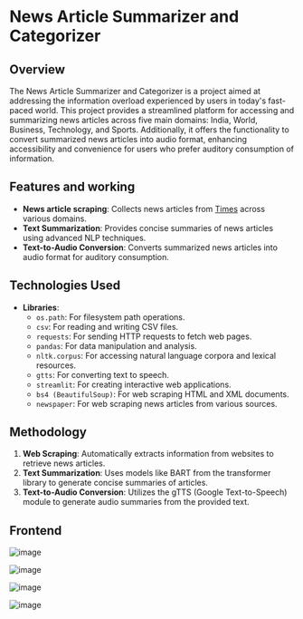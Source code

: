 # News Article Summarizer and Categorizer

## Overview
The News Article Summarizer and Categorizer is a project aimed at addressing the information overload experienced by users in today's fast-paced world. This project provides a streamlined platform for accessing and summarizing news articles across five main domains: India, World, Business, Technology, and Sports. Additionally, it offers the functionality to convert summarized news articles into audio format, enhancing accessibility and convenience for users who prefer auditory consumption of information.

## Features and working
- **News article scraping**: Collects news articles from [Times](https://timesofindia.indiatimes.com/) across various domains.
- **Text Summarization**: Provides concise summaries of news articles using advanced NLP techniques.
- **Text-to-Audio Conversion**: Converts summarized news articles into audio format for auditory consumption.

## Technologies Used
- **Libraries**:
  - `os.path`: For filesystem path operations.
  - `csv`: For reading and writing CSV files.
  - `requests`: For sending HTTP requests to fetch web pages.
  - `pandas`: For data manipulation and analysis.
  - `nltk.corpus`: For accessing natural language corpora and lexical resources.
  - `gtts`: For converting text to speech.
  - `streamlit`: For creating interactive web applications.
  - `bs4 (BeautifulSoup)`: For web scraping HTML and XML documents.
  - `newspaper`: For web scraping news articles from various sources.


## Methodology
1. **Web Scraping**: Automatically extracts information from websites to retrieve news articles.
2. **Text Summarization**: Uses models like BART from the transformer library to generate concise summaries of articles.
3. **Text-to-Audio Conversion**: Utilizes the gTTS (Google Text-to-Speech) module to generate audio summaries from the provided text.

## Frontend
![image](https://github.com/akanksha1131/News-Articles-Summarizer-App/assets/115597711/52cfd4c6-4aaf-4c7c-9fb6-22a052fd414b)

![image](https://github.com/akanksha1131/News-Articles-Summarizer-App/assets/115597711/dacaf544-d657-45eb-9526-bc474abd8577)

![image](https://github.com/akanksha1131/News-Articles-Summarizer-App/assets/115597711/83fc9c47-2d64-4c00-9733-734d34719b68)

![image](https://github.com/akanksha1131/News-Articles-Summarizer-App/assets/115597711/0009eb89-2b86-4a34-91de-382e32bd69cc)





